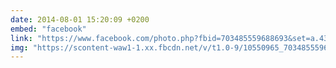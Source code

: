 ```yaml
---
date: 2014-08-01 15:20:09 +0200
embed: "facebook"
link: "https://www.facebook.com/photo.php?fbid=703485559688693&set=a.434824216554830.89303.100000817666251&type=3&theater"
img: "https://scontent-waw1-1.xx.fbcdn.net/v/t1.0-9/10550965_703485559688693_2742452240892928413_n.jpg?oh=1d44318eb29661eda0f3df23f29e50d8&oe=59525C8F"
---
```

